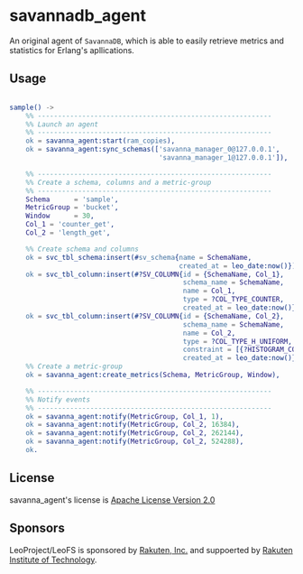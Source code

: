 savannadb_agent
===============

An original agent of `SavannaDB`, which is able to easily retrieve metrics and statistics for Erlang's apllications.

## Usage

```erlang

sample() ->
    %% ----------------------------------------------------------
    %% Launch an agent
    %% ----------------------------------------------------------
    ok = savanna_agent:start(ram_copies),
    ok = savanna_agent:sync_schemas(['savanna_manager_0@127.0.0.1',
                                     'savanna_manager_1@127.0.0.1']),

    %% ----------------------------------------------------------
    %% Create a schema, columns and a metric-group
    %% ----------------------------------------------------------
    Schema      = 'sample',
    MetricGroup = 'bucket',
    Window      = 30,
    Col_1 = 'counter_get',
    Col_2 = 'length_get',

    %% Create schema and columns
    ok = svc_tbl_schema:insert(#sv_schema{name = SchemaName,
                                          created_at = leo_date:now()}),
    ok = svc_tbl_column:insert(#?SV_COLUMN{id = {SchemaName, Col_1},
                                           schema_name = SchemaName,
                                           name = Col_1,
                                           type = ?COL_TYPE_COUNTER,
                                           created_at = leo_date:now()}),
    ok = svc_tbl_column:insert(#?SV_COLUMN{id = {SchemaName, Col_2},
                                           schema_name = SchemaName,
                                           name = Col_2,
                                           type = ?COL_TYPE_H_UNIFORM,
                                           constraint = [{?HISTOGRAM_CONS_SAMPLE, 3000}],
                                           created_at = leo_date:now()}),
    %% Create a metric-group
    ok = savanna_agent:create_metrics(Schema, MetricGroup, Window),

    %% ----------------------------------------------------------
    %% Notify events
    %% ----------------------------------------------------------
    ok = savanna_agent:notify(MetricGroup, Col_1, 1),
    ok = savanna_agent:notify(MetricGroup, Col_2, 16384),
    ok = savanna_agent:notify(MetricGroup, Col_2, 262144),
    ok = savanna_agent:notify(MetricGroup, Col_2, 524288),
    ok.

```

## License

savanna_agent's license is [Apache License Version 2.0](http://www.apache.org/licenses/LICENSE-2.0.html)

## Sponsors

LeoProject/LeoFS is sponsored by [Rakuten, Inc.](http://global.rakuten.com/corp/) and suppoerted by [Rakuten Institute of Technology](http://rit.rakuten.co.jp/).
